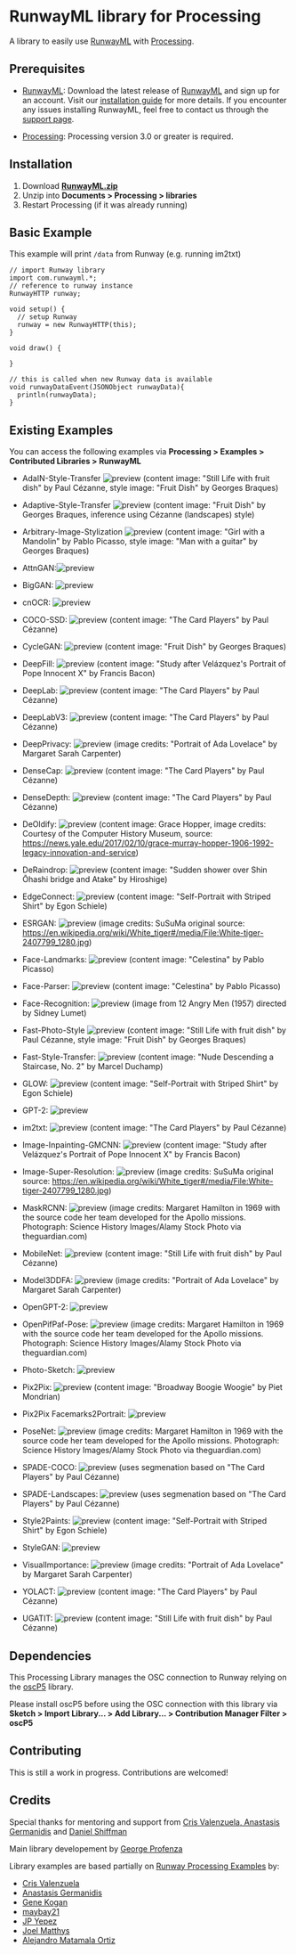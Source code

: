 # RunwayML library for Processing

A library to easily use [RunwayML](https://runwayml.com) with [Processing](https://processing.org/).

## Prerequisites

* [RunwayML](https://runwayml.com/): Download the latest release of [RunwayML](https://runwayml.com/download) and sign up for an account. Visit our [installation guide](https://learn.runwayml.com/#/getting-started/installation) for more details. If you encounter any issues installing RunwayML, feel free to contact us through the [support page](https://support.runwayml.com).

* [Processing](https://processing.org/): Processing version 3.0 or greater is required.

## Installation

1. Download **[RunwayML.zip](https://github.com/runwayml/processing-library/releases/download/latest/RunwayML.zip)**
2. Unzip into **Documents > Processing > libraries**
3. Restart Processing (if it was already running)

## Basic Example

This example will print `/data` from Runway (e.g. running im2txt)

```processing
// import Runway library
import com.runwayml.*;
// reference to runway instance
RunwayHTTP runway;

void setup() {
  // setup Runway
  runway = new RunwayHTTP(this);
}

void draw() {
  
}

// this is called when new Runway data is available
void runwayDataEvent(JSONObject runwayData){
  println(runwayData);
}
```

## Existing Examples

You can access the following examples via **Processing > Examples > Contributed Libraries > RunwayML**

- AdaIN-Style-Transfer ![preview](assets/examples/ada-in-style-transfer.jpg)
(content image: "Still Life with fruit dish" by Paul Cézanne,
style image: "Fruit Dish" by Georges Braques)
  
- Adaptive-Style-Transfer ![preview](assets/examples/adaptive-style-transfer.jpg)
(content image: "Fruit Dish" by Georges Braques, inference using Cézanne (landscapes) style)  
- Arbitrary-Image-Stylization ![preview](assets/examples/arbitrary-image-stylization.jpg)
(content image: "Girl with a Mandolin" by Pablo Picasso,
style image: "Man with a guitar" by Georges Braques)
  
- AttnGAN:![preview](assets/examples/attn-gan.jpg)
  
- BigGAN: ![preview](assets/examples/big-gan.jpg)

- cnOCR: ![preview](assets/examples/cn-ocr.jpg)

- COCO-SSD: ![preview](assets/examples/coco-ssd.jpg)
(content image: "The Card Players" by Paul Cézanne)

- CycleGAN: ![preview](assets/examples/cycle-gan.jpg)
(content image: "Fruit Dish" by Georges Braques)
- DeepFill: ![preview](assets/examples/deep-fill.jpg)
(content image: "Study after Velázquez's Portrait of Pope Innocent X" by Francis Bacon)
- DeepLab: ![preview](assets/examples/deep-lab.jpg)
(content image: "The Card Players" by Paul Cézanne)
- DeepLabV3: ![preview](assets/examples/deep-lab-v3.jpg)
(content image: "The Card Players" by Paul Cézanne)
- DeepPrivacy: ![preview](assets/examples/deep-privacy.jpg)
(image credits: "Portrait of Ada Lovelace" by Margaret Sarah Carpenter)
- DenseCap: ![preview](assets/examples/dense-cap.jpg)
(content image: "The Card Players" by Paul Cézanne)
- DenseDepth: ![preview](assets/examples/dense-depth.jpg)
(content image: "The Card Players" by Paul Cézanne)
- DeOldify: ![preview](assets/examples/de-oldify.jpg)
(content image: Grace Hopper, image credits: Courtesy of the Computer History Museum, source: https://news.yale.edu/2017/02/10/grace-murray-hopper-1906-1992-legacy-innovation-and-service)
- DeRaindrop: ![preview](assets/examples/de-raindrop.jpg)
(content image: "Sudden shower over Shin Ōhashi bridge and Atake" by Hiroshige)
- EdgeConnect: ![preview](assets/examples/edge-connect.jpg)
(content image: "Self-Portrait with Striped Shirt" by Egon Schiele)
- ESRGAN: ![preview](assets/examples/esrgan.jpg)
(image credits: SuSuMa original source: https://en.wikipedia.org/wiki/White_tiger#/media/File:White-tiger-2407799_1280.jpg)
- Face-Landmarks: ![preview](assets/examples/face-landmarks.jpg)
(content image: "Celestina" by Pablo Picasso)
- Face-Parser: ![preview](assets/examples/face-parser.jpg)
(content image: "Celestina" by Pablo Picasso)
- Face-Recognition: ![preview](assets/examples/face-recognition.jpg)
(image from 12 Angry Men (1957) directed by Sidney Lumet)
- Fast-Photo-Style ![preview](assets/examples/fast-photo-style.jpg)
(content image: "Still Life with fruit dish" by Paul Cézanne,
style image: "Fruit Dish" by Georges Braques)
- Fast-Style-Transfer: ![preview](assets/examples/fast-style-transfer.jpg)
(content image: "Nude Descending a Staircase, No. 2" by Marcel Duchamp)
- GLOW: ![preview](assets/examples/glow.jpg)
(content image: "Self-Portrait with Striped Shirt" by Egon Schiele)
- GPT-2: ![preview](assets/examples/gpt-2.jpg)
- im2txt: ![preview](assets/examples/im2txt.jpg)
(content image: "The Card Players" by Paul Cézanne)
- Image-Inpainting-GMCNN: ![preview](assets/examples/inpainting-gmcnn.jpg)
(content image: "Study after Velázquez's Portrait of Pope Innocent X" by Francis Bacon)
- Image-Super-Resolution: ![preview](assets/examples/image-super-resolution.jpg)
(image credits: SuSuMa original source: https://en.wikipedia.org/wiki/White_tiger#/media/File:White-tiger-2407799_1280.jpg)
- MaskRCNN: ![preview](assets/examples/mask-rcnn.jpg)
(image credits: Margaret Hamilton in 1969 with the source code her team developed for the Apollo missions. Photograph: Science History Images/Alamy Stock Photo via theguardian.com)
- MobileNet: ![preview](assets/examples/mobilenet.jpg)
(content image: "Still Life with fruit dish" by Paul Cézanne)
- Model3DDFA: ![preview](assets/examples/3ddfa.jpg)
(image credits: "Portrait of Ada Lovelace" by Margaret Sarah Carpenter)
- OpenGPT-2: ![preview](assets/examples/open-gpt-2.jpg)
- OpenPifPaf-Pose: ![preview](assets/examples/open-pif-paf.jpg)
(image credits: Margaret Hamilton in 1969 with the source code her team developed for the Apollo missions. Photograph: Science History Images/Alamy Stock Photo via theguardian.com)
- Photo-Sketch: ![preview](assets/examples/photo-sketch.jpg)
- Pix2Pix: ![preview](assets/examples/pix2pix.jpg)
(content image: "Broadway Boogie Woogie" by Piet Mondrian)
- Pix2Pix Facemarks2Portrait: ![preview](assets/examples/pix2pix-facemarks2portrait.jpg)
- PoseNet: ![preview](assets/examples/posenet.jpg)
(image credits: Margaret Hamilton in 1969 with the source code her team developed for the Apollo missions. Photograph: Science History Images/Alamy Stock Photo via theguardian.com)
- SPADE-COCO: ![preview](assets/examples/spade-coco.jpg)
(uses segmenation based on "The Card Players" by Paul Cézanne)
- SPADE-Landscapes: ![preview](assets/examples/spade-landscapes.jpg)
(uses segmenation based on "The Card Players" by Paul Cézanne)
- Style2Paints: ![preview](assets/examples/style2paints.jpg)
(content image: "Self-Portrait with Striped Shirt" by Egon Schiele)
- StyleGAN: ![preview](assets/examples/style-gan.jpg)
- VisualImportance: ![preview](assets/examples/visual-importance.jpg)
(image credits: "Portrait of Ada Lovelace" by Margaret Sarah Carpenter)
- YOLACT: ![preview](assets/examples/yolact.jpg)
(content image: "The Card Players" by Paul Cézanne)  
- UGATIT: ![preview](assets/examples/ugatit.jpg)
(content image: "Still Life with fruit dish" by Paul Cézanne)


## Dependencies

This Processing Library manages the OSC connection to Runway relying on the [oscP5](http://www.sojamo.de/libraries/oscP5/) library.

Please install oscP5 before using the OSC connection with this library via **Sketch > Import Library... > Add Library... > Contribution Manager Filter > oscP5**

## Contributing

This is still a work in progress. Contributions are welcomed!

## Credits

Special thanks for mentoring and support from [Cris Valenzuela, Anastasis Germanidis](https://runwayml.com) and [Daniel Shiffman](https://github.com/shiffman)

Main library developement by [George Profenza](https://github.com/orgicus)

Library examples are based partially on [Runway Processing Examples](https://github.com/runwayml/processing) by:

- [Cris Valenzuela](https://github.com/cvalenzuela)
- [Anastasis Germanidis](https://github.com/agermanidis)
- [Gene Kogan](https://github.com/genekogan)
- [maybay21](https://github.com/maybay21)
- [JP Yepez](https://github.com/jpyepez)
- [Joel Matthys](https://github.com/jwmatthys)
- [Alejandro Matamala Ortiz](https://github.com/matamalaortiz)